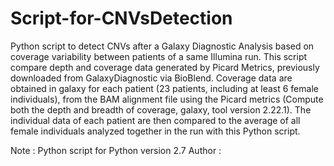 # Script-for-CNVsDetection
Python script to detect CNVs after a Galaxy Diagnostic Analysis based on coverage variability between patients of a same Illumina run. 
This script compare depth and coverage data generated by Picard Metrics, previously downloaded from GalaxyDiagnostic via BioBlend. 
Coverage data are obtained in galaxy for each patient (23 patients, including at least 6 female individuals), from the BAM alignment file using the Picard metrics (Compute both the depth and breadth of coverage, galaxy, tool version 2.22.1). The individual data of each patient are then compared to the average of all female individuals analyzed together in the run with this Python script.

Note : Python script for Python version 2.7
Author : 
